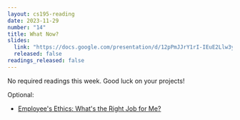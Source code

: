 ```yaml
---
layout: cs195-reading
date: 2023-11-29
number: "14"
title: What Now?
slides:
  link: "https://docs.google.com/presentation/d/12pPmJJrY1rI-IEuE2Llw3y5eccBEc5s0yG1QRXXyJnA/edit#slide=id.p"
  released: false
readings_released: false
---
```


No required readings this week. Good luck on your projects!

Optional:

- [Employee's Ethics: What's the Right Job for Me?](https://saylordotorg.github.io/text_the-business-ethics-workshop/s09-employee-s-ethics-what-s-the-r.html)
